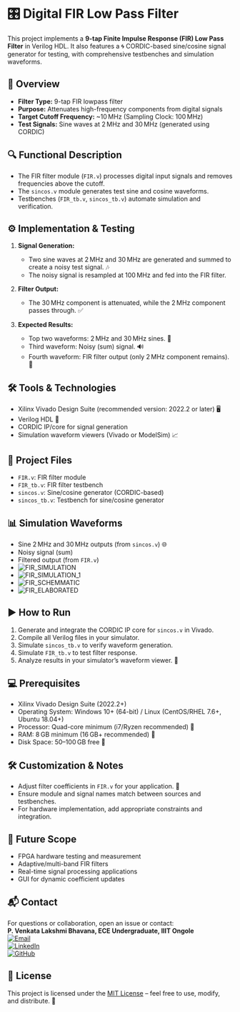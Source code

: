 # 🎛️ Digital FIR Low Pass Filter

This project implements a **9-tap Finite Impulse Response (FIR) Low Pass Filter** in Verilog HDL. It also features a 🌀 CORDIC-based sine/cosine signal generator for testing, with comprehensive testbenches and simulation waveforms.

## 📝 Overview

- **Filter Type:** 9-tap FIR lowpass filter  
- **Purpose:** Attenuates high-frequency components from digital signals  
- **Target Cutoff Frequency:** ~10 MHz (Sampling Clock: 100 MHz)  
- **Test Signals:** Sine waves at 2 MHz and 30 MHz (generated using CORDIC)

## 🔍 Functional Description

- The FIR filter module (`FIR.v`) processes digital input signals and removes frequencies above the cutoff.
- The `sincos.v` module generates test sine and cosine waveforms.
- Testbenches (`FIR_tb.v`, `sincos_tb.v`) automate simulation and verification.

## ⚙️ Implementation & Testing

1. **Signal Generation:**  
   - Two sine waves at 2 MHz and 30 MHz are generated and summed to create a noisy test signal. 🎶
   - The noisy signal is resampled at 100 MHz and fed into the FIR filter.

2. **Filter Output:**  
   - The 30 MHz component is attenuated, while the 2 MHz component passes through. ✅

3. **Expected Results:**  
   - Top two waveforms: 2 MHz and 30 MHz sines. 🌊
   - Third waveform: Noisy (sum) signal. 🔊
   - Fourth waveform: FIR filter output (only 2 MHz component remains). 🎯

## 🛠️ Tools & Technologies

- Xilinx Vivado Design Suite (recommended version: 2022.2 or later) 🖥️
- Verilog HDL 💾
- CORDIC IP/core for signal generation
- Simulation waveform viewers (Vivado or ModelSim) 📈

## 📂 Project Files

- `FIR.v`: FIR filter module
- `FIR_tb.v`: FIR filter testbench
- `sincos.v`: Sine/cosine generator (CORDIC-based)
- `sincos_tb.v`: Testbench for sine/cosine generator

## 📊 Simulation Waveforms

- Sine 2 MHz and 30 MHz outputs (from `sincos.v`) 🌐
- Noisy signal (sum)
- Filtered output (from `FIR.v`)
- ![FIR_SIMULATION](../LOW_PASS_FIR_FILTER/FIR_SIMULATION.png)
- ![FIR_SIMULATION_1](../LOW_PASS_FIR_FILTER/FIR_SIMULATION_1.png)
- ![FIR_SCHEMMATIC](../LOW_PASS_FIR_FILTER/FIR_SCHEMMATIC.png)
- ![FIR_ELABORATED](../LOW_PASS_FIR_FILTER/FIR_ELABORATED.png)

## ▶️ How to Run

1. Generate and integrate the CORDIC IP core for `sincos.v` in Vivado.
2. Compile all Verilog files in your simulator.
3. Simulate `sincos_tb.v` to verify waveform generation.
4. Simulate `FIR_tb.v` to test filter response.
5. Analyze results in your simulator’s waveform viewer. 👀

## 💻 Prerequisites

- Xilinx Vivado Design Suite (2022.2+)
- Operating System: Windows 10+ (64-bit) / Linux (CentOS/RHEL 7.6+, Ubuntu 18.04+)
- Processor: Quad-core minimum (i7/Ryzen recommended) 🧠
- RAM: 8 GB minimum (16 GB+ recommended) 🪫
- Disk Space: 50–100 GB free 💾

## 🛠️ Customization & Notes

- Adjust filter coefficients in `FIR.v` for your application. 🔧
- Ensure module and signal names match between sources and testbenches.
- For hardware implementation, add appropriate constraints and integration.

## 🚀 Future Scope

- FPGA hardware testing and measurement
- Adaptive/multi-band FIR filters
- Real-time signal processing applications
- GUI for dynamic coefficient updates

## 📬 Contact

For questions or collaboration, open an issue or contact:  
**P. Venkata Lakshmi Bhavana, ECE Undergraduate, IIIT Ongole**  
[![Email](https://img.shields.io/badge/Email-bhavanapuckakayala@gmail.com-blue?logo=gmail&logoColor=white)](mailto:bhavanapuckakayala@gmail.com)  
[![LinkedIn](https://img.shields.io/badge/LinkedIn-View_Profile-blue?logo=linkedin)](https://surl.li/cftmdh)  
[![GitHub](https://img.shields.io/badge/GitHub-caprizz08-181717?logo=github)](https://github.com/caprizz08)

## 📝 License

This project is licensed under the [MIT License](https://opensource.org/licenses/MIT) – feel free to use, modify, and distribute. 🎉
